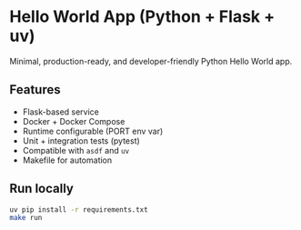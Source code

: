 # Hello World App (Python + Flask + uv)

Minimal, production-ready, and developer-friendly Python Hello World app.

## Features
- Flask-based service
- Docker + Docker Compose
- Runtime configurable (PORT env var)
- Unit + integration tests (pytest)
- Compatible with `asdf` and `uv`
- Makefile for automation

## Run locally
```bash
uv pip install -r requirements.txt
make run
